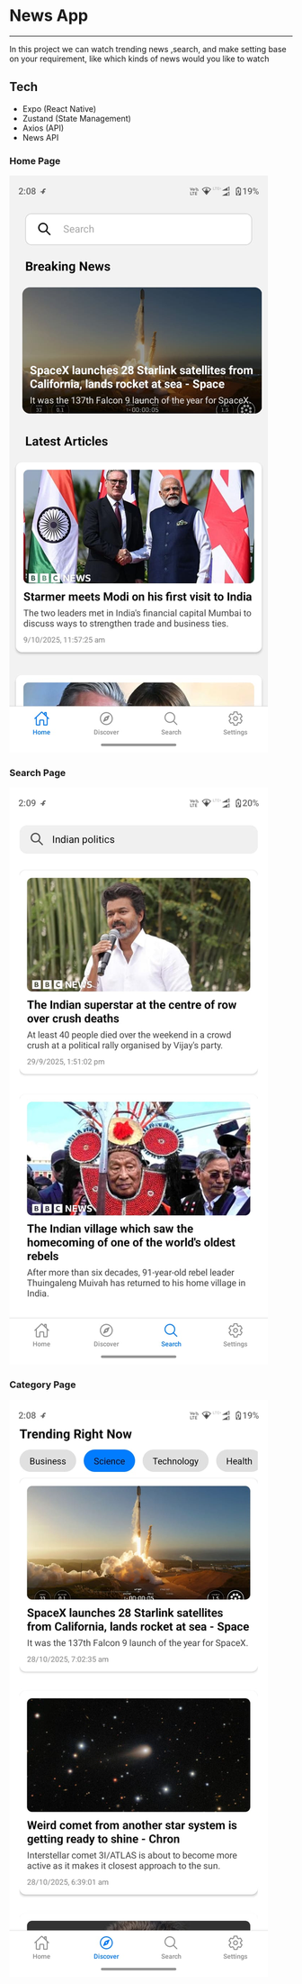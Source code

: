 
# News App
------
In this project we can watch trending news ,search, and make setting base on your requirement, like which kinds of news would you like to watch

## Tech
  - Expo (React Native)
  - Zustand (State Management)
  - Axios (API)
  - News API


###  Home Page
![alt home](./images/home.jpg)
### Search Page
![alt search](./images/search.jpg)

### Category Page
![alt category](./images/category.jpg)
